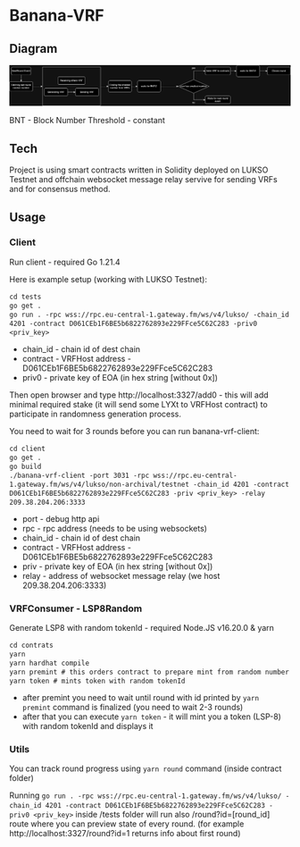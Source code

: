 
# Banana-VRF

## Diagram

![alt text](bananavrf.drawio.png)

BNT - Block Number Threshold - constant

## Tech
Project is using smart contracts written in Solidity deployed on LUKSO Testnet and offchain websocket message relay servive for sending VRFs and for consensus method.

## Usage

### Client
Run client - required Go 1.21.4

Here is example setup (working with LUKSO Testnet):

```
cd tests
go get .
go run . -rpc wss://rpc.eu-central-1.gateway.fm/ws/v4/lukso/ -chain_id 4201 -contract D061CEb1F6BE5b6822762893e229FFce5C62C283 -priv0 <priv_key>
```

- chain_id - chain id of dest chain
- contract - VRFHost address - D061CEb1F6BE5b6822762893e229FFce5C62C283
- priv0 - private key of EOA (in hex string [without 0x])

Then open browser and type http://localhost:3327/add0 - this will add minimal required stake (it will send some LYXt to VRFHost contract) to participate in randomness generation process.

You need to wait for 3 rounds before you can run banana-vrf-client:

```
cd client
go get .
go build
./banana-vrf-client -port 3031 -rpc wss://rpc.eu-central-1.gateway.fm/ws/v4/lukso/non-archival/testnet -chain_id 4201 -contract D061CEb1F6BE5b6822762893e229FFce5C62C283 -priv <priv_key> -relay 209.38.204.206:3333
```
- port - debug http api
- rpc - rpc address (needs to be using websockets)
- chain_id - chain id of dest chain
- contract - VRFHost address - D061CEb1F6BE5b6822762893e229FFce5C62C283
- priv - private key of EOA (in hex string [without 0x])
- relay - address of websocket message relay (we host 209.38.204.206:3333)

### VRFConsumer - LSP8Random

Generate LSP8 with random tokenId - required Node.JS v16.20.0 & yarn

```
cd contrats
yarn
yarn hardhat compile
yarn premint # this orders contract to prepare mint from random number
yarn token # mints token with random tokenId
```

- after premint you need to wait until round with id printed by ```yarn premint``` command is finalized (you need to wait 2-3 rounds)
- after that you can execute ```yarn token``` - it will mint you a token (LSP-8) with random tokenId and displays it

### Utils

You can track round progress using ```yarn round``` command (inside contract folder)

Running ```go run . -rpc wss://rpc.eu-central-1.gateway.fm/ws/v4/lukso/ -chain_id 4201 -contract D061CEb1F6BE5b6822762893e229FFce5C62C283 -priv0 <priv_key>``` inside /tests folder will run also /round?id=[round_id] route where you can preview state of every round. (for example http://localhost:3327/round?id=1 returns info about first round)